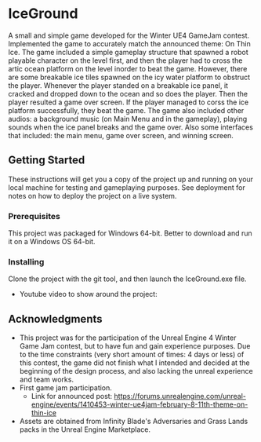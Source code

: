 # IceGround
A small and simple game developed for the Winter UE4 GameJam contest. Implemented the game to accurately match the announced theme: On Thin Ice. The game included a simple gameplay structure that spawned a robot playable character on the level first, and then the player had to cross the artic ocean platform on the level inorder to beat the game. However, there are some breakable ice tiles spawned on the icy water platform to obstruct the player. Whenever the player standed on a breakable ice panel, it cracked and dropped down to the ocean and so does the player. Then the player resulted a game over screen. If the player managed to corss the ice platform successfully, they beat the game. The game also included other audios: a background music (on Main Menu and in the gameplay), playing sounds when the ice panel breaks and the game over. Also some interfaces that included: the main menu, game over screen, and winning screen.    

## Getting Started
These instructions will get you a copy of the project up and running on your local machine for testing and gameplaying purposes. See deployment for notes on how to deploy the project on a live system.

### Prerequisites
This project was packaged for Windows 64-bit. Better to download and run it on a Windows OS 64-bit.

### Installing
Clone the project with the git tool, and then launch the IceGround.exe file. 
* Youtube video to show around the project: 

## Acknowledgments 
* This project was for the participation of the Unreal Engine 4 Winter Game Jam contest, but to have fun and gain experience purposes. Due to the time constraints (very short amount of times: 4 days or less) of this contest, the game did not finish what I intended and decided at the beginning of the design process, and also lacking the unreal experience and team works.
* First game jam participation.  
  * Link for announced post: https://forums.unrealengine.com/unreal-engine/events/1410453-winter-ue4jam-february-8-11th-theme-on-thin-ice
* Assets are obtained from Infinity Blade's Adversaries and Grass Lands packs in the Unreal Engine Marketplace. 
